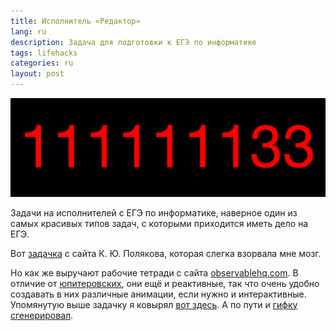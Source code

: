```yaml
---
title: Исполнитель «Редактор»
lang: ru
description: Задача для подготовки к ЕГЭ по информатике
tags: lifehacks
categories: ru
layout: post
---
```


![Работа исполнителя «Редактор»](/assets/img/blog/editor.gif)

Задачи на исполнителей с ЕГЭ по информатике, наверное один из самых красивых типов задач, с которыми приходится иметь дело на ЕГЭ.

Вот [задачка](https://kpolyakov.spb.ru/school/ege/gen.php?action=viewTopic&topicId=4163) с сайта К.&nbsp;Ю.&nbsp;Полякова, которая
слегка взорвала мне мозг.

Но как же выручают рабочие тетради с сайта [observablehq.com](https://observablehq.com). В отличие от [юпитеровских](https://jupyterbook.org), они ещё и реактивные,
так что очень удобно создавать в них различные анимации, если нужно и интерактивные. Упомянутую выше задачку я ковырял
[вот здесь](https://observablehq.com/@a1ip/polyakov4163). А по пути и [гифку сгенерировал](https://observablehq.com/@a1ip/polyakov4163gif). 

